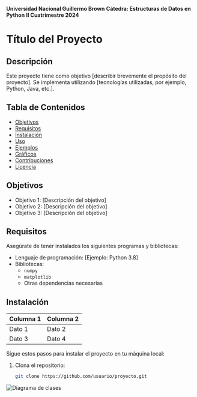 **Universidad Nacional Guillermo Brown**
**Cátedra: Estructuras de Datos en Python**
**II Cuatrimestre 2024**

# Título del Proyecto

## Descripción
Este proyecto tiene como objetivo [describir brevemente el propósito del proyecto]. Se implementa utilizando [tecnologías utilizadas, por ejemplo, Python, Java, etc.].

## Tabla de Contenidos
- [Objetivos](#objetivos)
- [Requisitos](#requisitos)
- [Instalación](#instalación)
- [Uso](#uso)
- [Ejemplos](#ejemplos)
- [Gráficos](#gráficos)
- [Contribuciones](#contribuciones)
- [Licencia](#licencia)

## Objetivos
- Objetivo 1: [Descripción del objetivo]
- Objetivo 2: [Descripción del objetivo]
- Objetivo 3: [Descripción del objetivo]

## Requisitos
Asegúrate de tener instalados los siguientes programas y bibliotecas:

- Lenguaje de programación: [Ejemplo: Python 3.8]
- Bibliotecas: 
    - `numpy`
    - `matplotlib`
    - Otras dependencias necesarias

## Instalación
| Columna 1 | Columna 2 |
|-----------|-----------|
| Dato 1    | Dato 2    |
| Dato 3    | Dato 4    |
Sigue estos pasos para instalar el proyecto en tu máquina local:

1. Clona el repositorio:
   ```bash
   git clone https://github.com/usuario/proyecto.git

![Diagrama de clases](./imagenPruebaa.jpg)